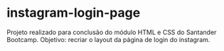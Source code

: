 # instagram-login-page
Projeto realizado para conclusão do módulo HTML e CSS do Santander Bootcamp.
Objetivo: recriar o layout da página de login do instagram.
